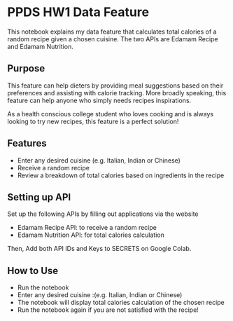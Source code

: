 # PPDS HW1 Data Feature 
This notebook explains my data feature that calculates total calories of a random recipe given a chosen cuisine. The two APIs are Edamam Recipe and Edamam Nutrition. 

## Purpose
This feature can help dieters by providing meal suggestions based on their preferences and assisting with calorie tracking. More broadly speaking, this feature can help anyone who simply needs recipes inspirations. 

As a health conscious college student who loves cooking and is always looking to try new recipes, this feature is a perfect solution!

## Features
*   Enter any desired cuisine (e.g. Italian, Indian or Chinese)
*   Receive a random recipe
*   Review a breakdown of total calories based on ingredients in the recipe

## Setting up API
Set up the following APIs by filling out applications via the website
  
*   Edamam  Recipe API: to receive a random recipe
*   Edamam Nutrition API: for total calories calculation

Then, Add both API IDs and Keys to SECRETS on Google Colab. 

## How to Use 
*   Run the notebook
*   Enter any desired cuisine :(e.g. Italian, Indian or Chinese)
*   The notebook will display total calories calculation of the chosen recipe
*   Run the notebook again if you are not satisfied with the recipe!
